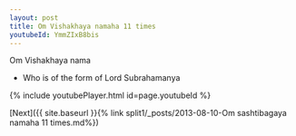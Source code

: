 ```yaml
---
layout: post
title: Om Vishakhaya namaha 11 times
youtubeId: YmmZIxB8bis
---
```

 
 
Om Vishakhaya nama 
 
 -  Who is of the form of Lord Subrahamanya 
 
  
 
  
 
 
 
 
 
 


{% include youtubePlayer.html id=page.youtubeId %}
 
[Next]({{ site.baseurl }}{% link  split1/_posts/2013-08-10-Om sashtibagaya namaha 11 times.md%})
 
